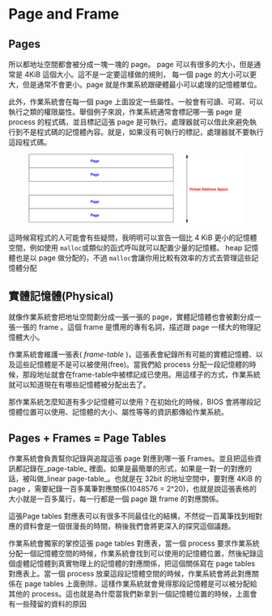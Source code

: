 # Page and Frame

## Pages

所以都地址空間都會被分成一塊一塊的 page。 page 可以有很多的大小，但是通常是 4KiB 這個大小。這不是一定要這樣做的規則， 每一個 page 的大小可以更大，但是通常不會更小。page 就是作業系統跟硬體最小可以處理的記憶體單位。&#x20;

此外，作業系統會在每一個 page 上面設定一些屬性。一般會有可讀、可寫、可以執行之類的權限屬性。舉個例子來說，作業系統通常會標記哪一張 page 是 process 的程式碼，並且標記這張 page 是可執行。處理器就可以借此來避免執行到不是程式碼的記憶體內容。就是，如果沒有可執行的標記，處理器就不要執行這段程式碼。

<figure><img src="../.gitbook/assets/page.svg" alt=""><figcaption></figcaption></figure>

這時候寫程式的人可能會有些疑問，我明明可以宣告一個比 4 KiB 更小的記憶體空間，例如使用 `malloc`或類似的函式呼叫就可以配置少量的記憶體。 heap 記憶體也是以 page 做分配的，不過 `malloc`會讓你用比較有效率的方式去管理這些記憶體分配

## 實體記憶體(Physical)

就像作業系統會把地址空間劃分成一張一張的 page，實體記憶體也會被劃分成一張一張的 frame 。這個 frame 是慣用的專有名詞，描述跟 page 一樣大的物理記憶體大小。

作業系統會維護一張表( _frame-table_ )，這張表會紀錄所有可能的實體記憶體、以及這些記憶體是不是可以被使用(free)。當我們給 process 分配一段記憶體的時候，那段地址就會在frame-table中被標記成已使用。用這樣子的方式，作業系統就可以知道現在有哪些記憶體被分配出去了。

那作業系統怎麼知道有多少記憶體可以使用？在初始化的時候，BIOS 會將哪段記憶體位置可以使用、記憶體的大小、屬性等等的資訊都傳給作業系統。

## Pages + Frames = Page Tables

作業系統會負責幫你記錄與追蹤這張 page 對應到哪一張 Frames。並且把這些資訊都記錄在_page-table_ 裡面。如果是最簡單的形式，如果是一對一的對應的話，被叫做_linear page-table_。也就是在 32bit 的地址空間中，要對應 4KiB 的 page ，需要紀錄一百多萬筆對應關係(1048576 = 2^20)，也就是說這張表格的大小就是一百多萬行，每一行都是一個 page 跟 frame 的對應關係。

這張Page tables 對應表可以有很多不同最佳化的結構，不然從一百萬筆找到相對應的資料會是一個很漫長的時間，稍後我們會將更深入的探究這個議題。

作業系統會獨家的掌控這張 page tables 對應表，當一個 process 要求作業系統分配一個記憶體空間的時候，作業系統會找到可以使用的記憶體位置，然後紀錄這個虛體記憶體到真實物理上的記憶體的對應關係，把這個關係寫在 page tables 對應表上。當一個 process 放棄這段記憶體空間的時候，作業系統會將此對應關係在 page tables 上面刪除，這樣作業系統就會覺得那段記憶體是可以被分配給其他的 process。這也就是為什麼當我們新拿到一個記憶體位置的時候，上面會有一些殘留的資料的原因

